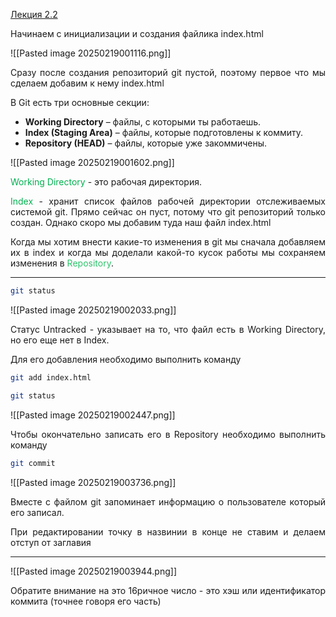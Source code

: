 
[Лекция 2.2](https://www.youtube.com/watch?v=j2F77U-2FuQ&list=PLDyvV36pndZFHXjXuwA_NywNrVQO0aQqb&index=3)

Начинаем с инициализации и создания файлика index.html 

![[Pasted image 20250219001116.png]]
<p align="justify">Сразу после создания репозиторий git пустой, поэтому первое что мы сделаем добавим к нему index.html</p>

В Git есть три основные секции:

- **Working Directory** – файлы, с которыми ты работаешь.
- **Index (Staging Area)** – файлы, которые подготовлены к коммиту.
- **Repository (HEAD)** – файлы, которые уже закоммичены.

![[Pasted image 20250219001602.png]]

<font color="#00b050">Working Directory</font> - это рабочая директория.

<p align="justify"><font color="#00b050">Index</font> - хранит список файлов рабочей директории отслеживаемых системой git. Прямо сейчас он пуст, потому что git репозиторий только создан. Однако скоро мы добавим туда наш файл index.html</p>

<p align="justify">Когда мы хотим внести какие-то изменения в git мы сначала добавляем их в index и когда мы доделали какой-то кусок работы мы сохраняем изменения в <font color="#2DC26B">Repository</font>. </p>

---
```bash
git status
```

![[Pasted image 20250219002033.png]]

<p align="justify">Статус Untracked - указывает на то, что файл есть в Working Directory, но его еще нет в Index. </p>

Для его добавления необходимо выполнить команду 

```bash
git add index.html
```

```bash
git status
```

![[Pasted image 20250219002447.png]]

<p align="justify">Чтобы окончательно записать его в Repository необходимо выполнить команду</p>

```bash
git commit
```

![[Pasted image 20250219003736.png]]

<p align="justify">Вместе с файлом git запоминает информацию о пользователе который его записал. </p>

<p align="justify">При редактировании точку в назвинии в конце не ставим и делаем отступ от заглавия</p>

---
![[Pasted image 20250219003944.png]]

<p align="justify">Обратите внимание на это 16ричное число - это хэш или идентификатор коммита (точнее говоря его часть)</p>






